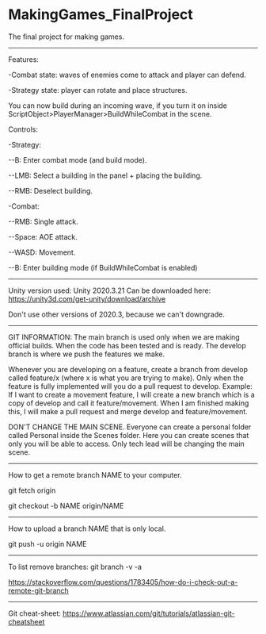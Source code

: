 # MakingGames_FinalProject
The final project for making games.

----

Features:

-Combat state: waves of enemies come to attack and player can defend.

-Strategy state: player can rotate and place structures.


You can now build during an incoming wave, if you turn it on inside ScriptObject>PlayerManager>BuildWhileCombat in the scene.


Controls:

-Strategy:

--B: Enter combat mode (and build mode).

--LMB: Select a building in the panel + placing the building.

--RMB: Deselect building.


-Combat:

--RMB: Single attack.

--Space: AOE attack.

--WASD: Movement.

--B: Enter building mode (if BuildWhileCombat is enabled)

-------------------------
Unity version used: Unity 2020.3.21
Can be downloaded here: https://unity3d.com/get-unity/download/archive

Don't use other versions of 2020.3, because we can't downgrade.

-------------------------
GIT INFORMATION:
The main branch is used only when we are making official builds. When the code has been tested and is ready.
The develop branch is where we push the features we make.

Whenever you are developing on a feature, create a branch from develop called feature/x (where x is what you are trying to make). 
Only when the feature is fully implemented will you do a pull request to develop. Example: If I want to create a movement feature, 
I will create a new branch which is a copy of develop and call it feature/movement. When I am finished making this, I will make a 
pull request and merge develop and feature/movement.

DON'T CHANGE THE MAIN SCENE. Everyone can create a personal folder called Personal inside the Scenes folder. Here you can create 
scenes that only you will be able to access. Only tech lead will be changing the main scene.

-------------------------
How to get a remote branch NAME to your computer.

git fetch origin

git checkout -b NAME origin/NAME

---
How to upload a branch NAME that is only local.

git push -u origin NAME

---
To list remove branches: git branch -v -a

https://stackoverflow.com/questions/1783405/how-do-i-check-out-a-remote-git-branch

-------------------------
Git cheat-sheet: https://www.atlassian.com/git/tutorials/atlassian-git-cheatsheet
